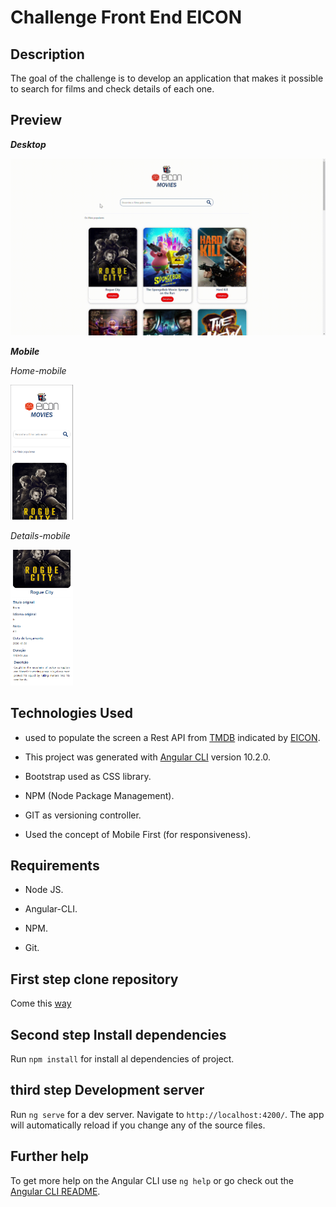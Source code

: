 # Challenge Front End EICON

## Description

The goal of the challenge is to develop an application that makes it possible to search for films and check details of each one.


## Preview

***Desktop***

 <img src="eicon/src/assets/img/eicon-test.gif"> 


 
***Mobile*** 



   *Home-mobile*

 <img src="eicon/src/assets/img/home-mobile.png" style="width:100px;">
 
 
   *Details-mobile*
 
 <img src="eicon/src/assets/img/details-mobile.png" style="width:100px;">




## Technologies Used
- used to populate the screen a Rest API from [TMDB](https://www.themoviedb.org/documentation/api) indicated by [EICON](http://www.eicon.com.br).

- This project was generated with [Angular CLI](https://github.com/angular/angular-cli) version 10.2.0.

- Bootstrap used as CSS library.

- NPM (Node Package Management).

- GIT as versioning controller.

- Used the concept of Mobile First (for responsiveness). 

## Requirements
- Node JS.

- Angular-CLI.

- NPM.

- Git.

## First step clone repository
Come this [way](https://github.com/Ivan-Vidal/Test-Front-EICON)


## Second step Install dependencies

Run `npm install` for install al dependencies of project.


## third step Development server

Run `ng serve` for a dev server. Navigate to `http://localhost:4200/`. The app will automatically reload if you change any of the source files.

## Further help

To get more help on the Angular CLI use `ng help` or go check out the [Angular CLI README](https://github.com/angular/angular-cli/blob/master/README.md).
